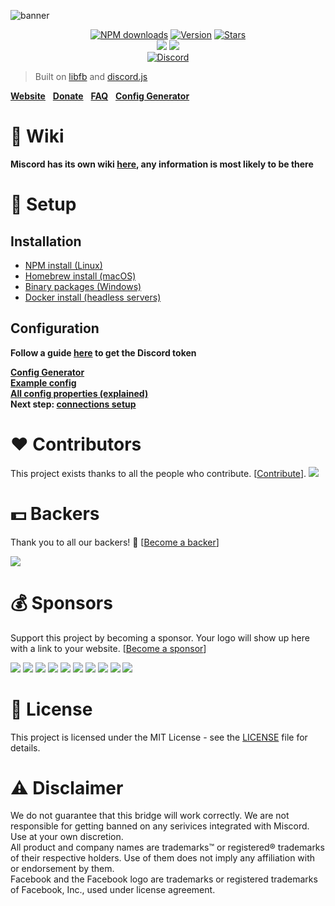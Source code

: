 ![banner](../gh-pages/img/banner.png)

<p align="center">
  <a href="https://npmjs.org/package/miscord"><img src="https://img.shields.io/npm/dt/miscord.svg?style=for-the-badge" alt="NPM downloads"></a>
  <a href="https://npmjs.org/package/miscord"><img src="https://img.shields.io/npm/v/miscord.svg?style=for-the-badge" alt="Version"></a>
  <a href="https://npmjs.org/package/miscord"><img src="https://img.shields.io/github/stars/miscord/miscord.svg?style=for-the-badge" alt="Stars"></a>
  <br />
  <a href="#backers" alt="Backers on Open Collective"><img src="https://opencollective.com/miscord/backers/badge.svg?style=for-the-badge" /></a> 
  <a href="#sponsors" alt="Sponsors on Open Collective"><img src="https://opencollective.com/miscord/sponsors/badge.svg?style=for-the-badge" /></a>
  <br />
  <a href="https://discord.gg/DkmTvVz"><img src="https://discordapp.com/api/guilds/431471556540104724/embed.png" alt="Discord"></a>
</p>

> Built on [libfb](https://github.com/ChatPlug/libfb-js) and [discord.js](https://discord.js.org)

**[Website](https://miscord.net/)** &nbsp;
**[Donate](https://paypal.me/Bjornskjald)** &nbsp;
**[FAQ](../../wiki/faq)** &nbsp;
**[Config Generator](https://miscord.net/config-generator.html)** &nbsp;

# :memo: Wiki

**Miscord has its own wiki [here](../../wiki), any information is most likely to be there**

# :wrench: Setup

## Installation
- [NPM install (Linux)](../../wiki/install#npm)
- [Homebrew install (macOS)](../../wiki/install#homebrew)
- [Binary packages (Windows)](../../releases/latest)
- [Docker install (headless servers)](../../wiki/install#docker)

## Configuration

**Follow a guide [here](../../wiki/Creating-a-Discord-bot) to get the Discord token**

**[Config Generator](https://miscord.net/config-generator.html)**  
**[Example config](config.example.json)**  
**[All config properties (explained)](../../wiki/configuration)**  
**Next step: [connections setup](../../wiki/Connections.yml)**

# :heart: Contributors

This project exists thanks to all the people who contribute. [[Contribute](CONTRIBUTING.md)].
<a href="https://github.com/miscord/miscord/graphs/contributors"><img src="https://opencollective.com/miscord/contributors.svg?width=890&button=false" /></a>


# :dollar: Backers

Thank you to all our backers! 🙏 [[Become a backer](https://opencollective.com/miscord#backer)]

<a href="https://opencollective.com/miscord#backers" target="_blank"><img src="https://opencollective.com/miscord/backers.svg?width=890"></a>


# :moneybag: Sponsors

Support this project by becoming a sponsor. Your logo will show up here with a link to your website. [[Become a sponsor](https://opencollective.com/miscord#sponsor)]

<a href="https://opencollective.com/miscord/sponsor/0/website" target="_blank"><img src="https://opencollective.com/miscord/sponsor/0/avatar.svg"></a>
<a href="https://opencollective.com/miscord/sponsor/1/website" target="_blank"><img src="https://opencollective.com/miscord/sponsor/1/avatar.svg"></a>
<a href="https://opencollective.com/miscord/sponsor/2/website" target="_blank"><img src="https://opencollective.com/miscord/sponsor/2/avatar.svg"></a>
<a href="https://opencollective.com/miscord/sponsor/3/website" target="_blank"><img src="https://opencollective.com/miscord/sponsor/3/avatar.svg"></a>
<a href="https://opencollective.com/miscord/sponsor/4/website" target="_blank"><img src="https://opencollective.com/miscord/sponsor/4/avatar.svg"></a>
<a href="https://opencollective.com/miscord/sponsor/5/website" target="_blank"><img src="https://opencollective.com/miscord/sponsor/5/avatar.svg"></a>
<a href="https://opencollective.com/miscord/sponsor/6/website" target="_blank"><img src="https://opencollective.com/miscord/sponsor/6/avatar.svg"></a>
<a href="https://opencollective.com/miscord/sponsor/7/website" target="_blank"><img src="https://opencollective.com/miscord/sponsor/7/avatar.svg"></a>
<a href="https://opencollective.com/miscord/sponsor/8/website" target="_blank"><img src="https://opencollective.com/miscord/sponsor/8/avatar.svg"></a>
<a href="https://opencollective.com/miscord/sponsor/9/website" target="_blank"><img src="https://opencollective.com/miscord/sponsor/9/avatar.svg"></a>

# :scroll: License
This project is licensed under the MIT License - see the [LICENSE](LICENSE.md) file for details.


# :warning: Disclaimer

We do not guarantee that this bridge will work correctly. We are not responsible for getting banned on any serivices integrated with Miscord. Use at your own discretion.  
All product and company names are trademarks™ or registered® trademarks of their respective holders. Use of them does not imply any affiliation with or endorsement by them.  
Facebook and the Facebook logo are trademarks or registered trademarks of Facebook, Inc., used under license agreement.
